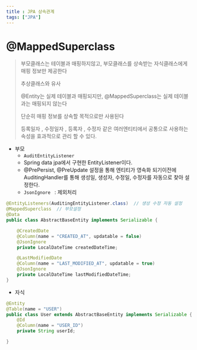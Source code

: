 ```yaml
---
title : JPA 상속관계
tags: ["JPA"]
---
```




# @MappedSuperclass

> 부모클래스는 테이블과 매핑하지않고, 부모클래스를 상속받는 자식클래스에게 매핑 정보만 제공한다 
>
> 추상클래스와 유사
>
> @Entity는 실제 테이블과 매핑되지만, @MappedSuperclass는 실제 테이블과는 매핑되지 않는다
>
> 단순히 매핑 정보를 상속할 목적으로만 사용된다
>
> 등록일자 , 수정일자 , 등록자 , 수정자 같은 여러엔티티에서 공통으로 사용하는 속성을 효과적으로 관리 할 수 있다. 



* 부모
  * `AuditEntityListener`
  * Spring data jpa에서 구현한 EntityListener이다.
  * @PrePersist, @PreUpdate 설정을 통해 엔티티가 영속화 되기이전에 AuditingHandler를 통해 생성일, 생성자, 수정일, 수정자를 자동으로 찾아 설정한다.
  * `JsonIgnore `  : 제외처리 

```java
@EntityListeners(AuditingEntityListener.class)  // 생성 수정 자동 설정
@MappedSuperclass  // 부모설정 
@Data
public class AbstractBaseEntity implements Serializable {

    @CreatedDate
    @Column(name = "CREATED_AT", updatable = false)
    @JsonIgnore
    private LocalDateTime createdDateTime;

    @LastModifiedDate
    @Column(name = "LAST_MODIFIED_AT", updatable = true)
    @JsonIgnore
    private LocalDateTime lastModifiedDateTime;
}
```



* 자식

```java
@Entity
@Table(name = "USER")
public class User extends AbstractBaseEntity implements Serializable {
    @Id
    @Column(name = "USER_ID")
    private String userId;

}
```



